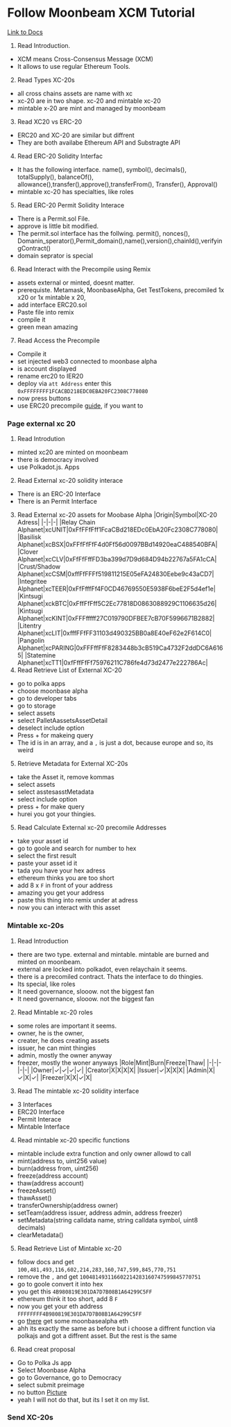 # Follow Moonbeam XCM Tutorial

[Link to Docs](https://docs.moonbeam.network/builders/interoperability/xcm/xc20/overview/)

1. Read Introduction.

- XCM means Cross-Consensus Message (XCM)
- It allows to use regular Ethereum Tools.

2. Read Types XC-20s

- all cross chains assets are name with xc
- xc-20 are in two shape. xc-20 and mintable xc-20
- mintable x-20 are mint and managed by moonbeam

3. Read XC20 vs ERC-20

- ERC20 and XC-20 are similar but diffrent
- They are both availabe Ethereum API and Substragte API

4. Read ERC-20 Solidity Interfac

- It has the following interface. name(), symbol(), decimals(), totalSupply(), balanceOf(), allowance(),transfer(),approve(),transferFrom(), Transfer(), Approval()
- mintable xc-20 has specialties, like roles

5. Read ERC-20 Permit Solidity Interace

- There is a Permit.sol File.
- approve is little bit modified.
- The permit.sol interface has the follwing. permit(), nonces(), Domanin_sperator(),Permit_domain(),name(),version(),chainId(),verifyingContract()
- domain seprator is special

6. Read Interact with the Precompile using Remix

- assets external or minted, doesnt matter.
- prerequiste. Metamask, MoonbaseAlpha, Get TestTokens, precomiled 1x x20 or 1x mintable x 20,
- add interface ERC20.sol
- Paste file into remix
- compile it
- green mean amazing

7. Read Access the Precompile

- Compile it
- set injected web3 connected to moonbase alpha
- is account displayed
- rename erc20 to IER20
- deploy via `att Address` enter this `0xFFFFFFFF1FCACBD218EDC0EBA20FC2308C778080`
- now press buttons
- use ERC20 precompile [guide](https://docs.moonbeam.network/builders/pallets-precompiles/precompiles/erc20/), if you want to

### Page external xc 20

1. Read Introdution

- minted xc20 are minted on moonbeam
- there is democracy involved
- use Polkadot.js. Apps

2. Read External xc-20 solidity interace

- There is an ERC-20 Interface
- There is an Permit Interface

3. Read External xc-20 assets for Moobase Alpha
   |Origin|Symbol|XC-20 Adress|
   |-|-|-|
   |Relay Chain Alphanet|xcUNIT|0xFfFFfFff1FcaCBd218EDc0EbA20Fc2308C778080|
   |Basilisk Alphanet|xcBSX|0xFFfFfFfF4d0Ff56d0097BBd14920eaC488540BFA|
   |Clover Alphanet|xcCLV|0xFfFfFffFD3ba399d7D9d684D94b22767a5FA1cCA|
   |Crust/Shadow Alphanet|xcCSM|0xffFfFFFf519811215E05eFA24830Eebe9c43aCD7|
   |Integritee Alphanet|xcTEER|0xFfFfffFf4F0CD46769550E5938F6beE2F5d4ef1e|
   |Kintsugi Alphanet|xckBTC|0xFffFfFff5C2Ec77818D0863088929C1106635d26|
   |Kintsugi Alphanet|xcKINT|0xFFFfffff27C019790DFBEE7cB70F5996671B2882|
   |Litentry Alphanet|xcLIT|0xfffFFfFF31103d490325BB0a8E40eF62e2F614C0|
   |Pangolin Alphanet|xcPARING|0xFFFffFfF8283448b3cB519Ca4732F2ddDC6A6165|
   |Statemine Alphanet|xcTT1|0xfFffFfFf75976211C786fe4d73d2477e222786Ac|
4. Read Retrieve List of External XC-20
- go to polka apps
- choose moonbase alpha
- go to developer tabs
- go to storage
- select assets
- select PalletAassetsAssetDetail
- deselect include option
- Press + for makeing query
- The id is in an array, and a `,` is just a dot, because europe and so, its weird
5. Retrieve Metadata for External XC-20s
- take the Asset it, remove kommas
- select assets
- select asstesasstMetadata
- select include option
- press + for make query
- hurei you got your thingies.
5. Read Calculate External xc-20 precomile Addresses
- take your asset id
- go to goole and search for number to hex
- select the first result
- paste your asset id it
- tada you have your hex adress
- ethereum thinks you are too short
- add 8 x `F` in front of your address
- amazing you get your address
- paste this thing into remix under at adress
- now you can interact with this asset

### Mintable xc-20s
1. Read Introduction
- there are two type. external and mintable. mintable are burned and minted on moonbeam.
- external are locked into polkadot, even relaychain it seems.
- there is a precomiled contract. Thats the interface to do thingies.
- Its special, like roles
- It need governance, slooow. not the biggest fan
- It need governance, slooow. not the biggest fan
2. Read Mintable xc-20 roles
- some roles are important it seems.
- owner, he is the owner,
- creater, he does creating assets
- issuer, he can mint thingies
- admin, mostly the owner anyway
- freezer, mostly the woner anyways
|Role|Mint|Burn|Freeze|Thaw|
|-|-|-|-|-|
|Owner|✓|✓|✓|✓|
|Creator|X|X|X|X|
|Issuer|✓|X|X|X|
|Admin|X|✓|X|✓|
|Freezer|X|X|✓|X|
3. Read The mintable xc-20 solidity interface
- 3 Interfaces
- ERC20 Interface
- Permit Interace
- Mintable Interface
4. Read mintable xc-20 specific functions
- mintable include extra function and only owner allowd to call
- mint(address to, uint256 value)
- burn(address from, uint256)
- freeze(address account)
- thaw(address account)
- freezeAsset()
- thawAsset()
- transferOwnership(address owner)
- setTeam(address issuer, address admin, address freezer)
- setMetadata(string calldata name, string calldata symbol, uint8 decimals)
- clearMetadata()
5. Read Retrieve List of Mintable xc-20
- follow docs and get `100,481,493,116,602,214,283,160,747,599,845,770,751`
- remove the `,` and get `100481493116602214283160747599845770751`
- go to goole convert it into hex
- you get this `4B980819E301DA7D7B08B1A64299C5FF`
- ethereum think it too short, add 8 `F`
- now you get your eth address `FFFFFFFF4B980819E301DA7D7B08B1A64299C5FF`
- go [there](https://apps.moonbeam.network/moonbase-alpha/faucet/) get some moonbasealpha eth
- ahh its exactly the same as before but i choose a diffrent function via polkajs and got a diffrent asset. But the rest is the same
6. Read creat proposal
- Go to Polka Js app
- Select Moonbase Alpha
- go to Governance, go to Democracy
- select submit preimage
- no button [Picture](https://i.ibb.co/FJTvryq/image.png)
- yeah I will not do that, but its I set it on my list.

### Send XC-20s

